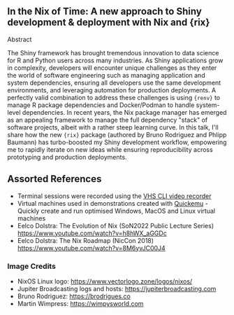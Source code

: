## In the Nix of Time: A new approach to Shiny development & deployment with Nix and {rix}

Abstract 

The Shiny framework has brought tremendous innovation to data science for R and Python users across many industries. As Shiny applications grow in complexity, developers will encounter unique challenges as they enter the world of software engineering such as managing application and system dependencies, ensuring all developers use the same development environments, and leveraging automation for production deployments. A perfectly valid combination to address these challenges is using `{renv}` to manage R package dependencies and Docker/Podman to handle system-level dependencies. In recent years, the Nix package manager has emerged as an appealing framework to manage the full dependency "stack" of software projects, albeit with a rather steep learning curve. In this talk, I'll share how the new `{rix}` package (authored by Bruno Rodriguez and Phlipp Baumann) has turbo-boosted my Shiny development workflow, empowering me to rapidly iterate on new ideas while ensuring reproducibility across prototyping and production deployments.

## Assorted References

* Terminal sessions were recorded using the [VHS CLI video recorder](https://github.com/charmbracelet/vhs)
* Virtual machines used in demonstrations created with [Quickemu](https://github.com/quickemu-project/quickemu) - Quickly create and run optimised Windows, MacOS and Linux virtual machines
* Eelco Dolstra: The Evolution of Nix (SoN2022 Public Lecture Series) https://www.youtube.com/watch?v=h8hWX_aGGDc
* Eelco Dolstra: The Nix Roadmap (NicCon 2018) https://www.youtube.com/watch?v=8M6yvJC00J4 


### Image Credits

* NixOS Linux logo: https://www.vectorlogo.zone/logos/nixos/
* Jupiter Broadcasting logs and hosts: https://jupiterbroadcasting.com
* Bruno Rodriguez: https://brodrigues.co
* Martin Wimpress: https://wimpysworld.com
